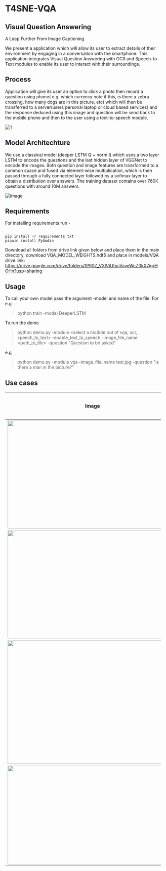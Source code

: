 # T4SNE-VQA

## Visual Question Answering
A Leap Further From Image Captioning

We present a application which will allow its user to extract details of their environment by engaging in a conversation with the smartphone. This application integrates Visual Question Answering with OCR and Speech-to-Text modules to enable its user to interact with their surroundings.

## Process
Application will give its user an option to click a photo then record a question using phone( e.g. which currency note if this, is there a zebra crossing, how many dogs are in this picture, etc) which will then be transferred to a server(users personal laptop or cloud based services) and the response deduced using this image and question will be send back to the mobile phone and then to the user using a text-to-speech module.

![1](https://user-images.githubusercontent.com/45457551/115137638-de232e80-a044-11eb-9aa0-6f40896e7210.PNG)




## Model Architechture

We use a classical model (deeper LSTM Q + norm I) which uses a two layer LSTM to encode the questions and the last hidden layer of VGGNet to encode the images. Both question and image features are transformed to a common space and fused via element-wise multiplication, which is then passed through a fully connected layer followed by a softmax layer to obtain a distribution over answers. The training dataset contains over 760K questions with around 10M answers.


![image](https://user-images.githubusercontent.com/45457551/115137685-23dff700-a045-11eb-9f17-f34a3417c797.png)



## Requirements

For installing requirements run - 
```

pip install -r requirements.txt
pipwin install PyAudio

```
Download all folders from drive link given below and place them in the main directory, download VQA_MODEL_WEIGHTS.hdf5 and place in models/VQA  
drive link: https://drive.google.com/drive/folders/1P90Z_VXlViUfncVayeWcZ0kX7igrHOHn?usp=sharing

## Usage
To call your own model pass the argument -model and name of the file. For e.g

> python train -model DeeperLSTM

To run the demo

> python demo.py -module <select a module out of vqa, ocr, speech_to_text> -enable_text_to_speech  <set True to get speech output> -image_file_name <path_to_file> -question "Question to be asked"

e.g 

> python demo.py -module vqa -image_file_name test.jpg -question "Is there a man in the picture?"

## Use cases

| Image                                              | Question                   | Top Answers (left to right) |
|----------------------------------------------------|----------------------------|-----------------------------|   
| <img src="https://user-images.githubusercontent.com/45457551/115138422-ae2a5a00-a049-11eb-95b7-a1d6dfb748d1.PNG" width="550" height="350" /> | Is there a zebra crossing?      | yes          |
| <img src="https://user-images.githubusercontent.com/45457551/115138466-f9446d00-a049-11eb-9858-93f831dff402.PNG" width="550" height="350" /> | What is the value of currency note?     | 100     |
| <img src="https://user-images.githubusercontent.com/45457551/115138478-0a8d7980-a04a-11eb-9375-40b35e965ca8.PNG" width="550" height="400" /> | What kind of bottle is this? | wine                     |
| <img src="https://user-images.githubusercontent.com/45457551/115138485-12e5b480-a04a-11eb-8af6-b86c03d0e38f.PNG" width="550" height="320" /> |How many dogs are there?     | three           |
